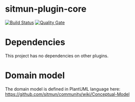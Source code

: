 # sitmun-plugin-core
[![Build Status](https://travis-ci.org/sitmun/sitmun-plugin-core.svg?branch=master)](https://travis-ci.org/sitmun/sitmun-plugin-core)
[![Quality Gate](https://sonarcloud.io/api/badges/gate?key=org.sitmun%3Asitmun-plugin-core)](https://sonarcloud.io/dashboard?id=org.sitmun%3Asitmun-plugin-core)

# Dependencies
This project has no dependencies on other plugins.

# Domain model
The domain model is defined in PlantUML language here: https://github.com/sitmun/community/wiki/Conceptual-Model
